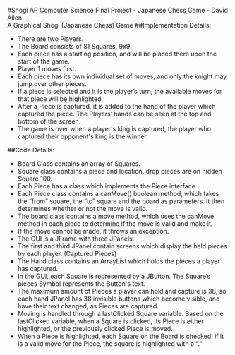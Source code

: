 #Shogi
AP Computer Science Final Project - Japanese Chess Game - David Allen<br>
A Graphical Shogi (Japanese Chess) Game
##Implementation Details:
<ul>
<li>There are two Players.</li>
<li>The Board consists of 81 Squares, 9x9.</li>
<li>Each piece has a starting position, and will be placed there upon the start of the game.</li>
<li>Player 1 moves first.</li>
<li>Each piece has its own individual set of moves, and only the knight may jump over other pieces.</li>
<li>If a piece is selected and it is the player’s turn, the available moves for that piece will be highlighted.</li>
<li>After a Piece is captured, it is added to the hand of the player which captured the piece. The Players’ hands can be seen at the top and bottom of the screen.</li>
<li>The game is over when a player's king is captured, the player who 
captured their opponent's king is the winner.</li>

</ul>
##Code Details:
<ul>
<li>Board Class contains an array of Squares.</li>
<li>Square class contains a piece and location, drop pieces are on hidden Square 100.</li>
<li>Each Piece has a class which implements the Piece interface</li>
<li>Each Piece class contains a canMove() boolean method, which takes the “from” square, the “to” square and the board as parameters. It then determines whether or not the move is valid.</li>
<li>The board class contains a move method, which uses the canMove method in each piece to determine if the move is valid and make it. <li>If the move cannot be made, it throws an exception.</li> 
<li>The GUI is a JFrame with three JPanels.</li>
<li>The first and third JPanel contain screens which display the held pieces by each player. (Captured Pieces)</li>
<li>The Hand class contains an ArrayList which holds the pieces a player has captured.</li>
<li>In the GUI, each Square is represented by a JButton. The Square’s pieces Symbol represents the Button's text.</li>
<li>The maximum amount of Pieces a player can hold and capture is 38, so each hand JPanel has 38 invisible buttons which become visible, and have their text changed, as Pieces are captured.</li>
<li>Moving is handled through a lastClicked Square variable. Based on the lastClicked variable, when a Square is clicked, its Piece is either highlighted, or the previously clicked Piece is moved.</li>
<li>When a Piece is highlighted, each Square on the Board is checked, if it is a valid move for the Piece, the square is highlighted with a “.”</li>

</ul>

